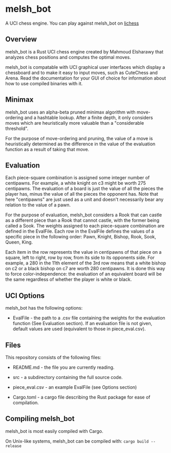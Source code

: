 # melsh_bot
A UCI chess engine.
You can play against melsh_bot on [lichess](https://lichess.org/@/melsh_bot)

## Overview

melsh_bot is a Rust UCI chess engine created by Mahmoud Elsharawy that analyzes chess positions and computes the optimal moves.

melsh_bot is compatable with UCI graphical user interfaces which display a chessboard and to make it easy to input moves, such as CuteChess and Arena.
Read the documentation for your GUI of choice for information about how to use compiled binaries with it.

## Minimax

melsh_bot uses an alpha-beta pruned minimax algorithm with move-ordering and a hashtable lookup. After a finite depth, it only considers moves which are heuristically more valuable than a "considerable threshold".

For the purpose of move-ordering and pruning, the value of a move is heuristically determined as the difference in the value of the evaluation function as a result of taking that move. 

## Evaluation

Each piece-square combination is assigned some integer number of centipawns. For example, a white knight on c3 might be worth 275 centipawns. The evaluation of a board is just the value of all the pieces the player has, minus the value of all the pieces the opponent has. Note that here "centipawns" are just used as a unit and doesn't necessarily bear any relation to the value of a pawn.

For the purpose of evaluation, melsh_bot considers a Rook that can castle as a different piece than a Rook that cannot castle, with the former being called a Sook. The weights assigned to each piece-square combination are defined in the EvalFile. Each row in the EvalFile defines the values of a specific piece in the following order: Pawn, Knight, Bishop, Rook, Sook, Queen, King.

Each item in the row represents the value in centipawns of that piece on a square, left to right, row by row, from its side to its opponents side. For example, a 280 in the 11th element of the 3rd row means that a white bishop on c2 or a black bishop on c7 are worth 280 centipawns. It is done this way to force color-independence: the evaluation of an equivalent board will be the same regardless of whether the player is white or black.

## UCI Options

melsh_bot has the following options:
  
  * EvalFile - the path to a .csv file containing the weights for the evaluation function (See Evaluation section).
   If an evaluation file is not given, default values are used (equivalent to those in piece_eval.csv).
   
## Files

This repository consists of the following files:

  * README.md - the file you are currently reading.

  * src - a subdirectory containing the full source code.

  * piece_eval.csv - an example EvalFile (see Options section)
  
  * Cargo.toml - a cargo file describing the Rust package for ease of compilation.

## Compiling melsh_bot

melsh_bot is most easily compiled with Cargo.

On Unix-like systems, melsh_bot can be compiled with: `cargo build --release`
